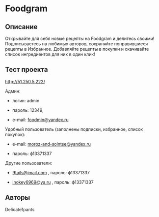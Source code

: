 # Foodgram

## Описание

Открывайте для себя новые рецепты на Foodgram и делитесь своими! Подписываетесь на любимых авторов, сохраняйте понравившиеся рецепты в Избранное. Добавляйте рецепты в покупки и скачивайте список ингредиентов для них в один клик! 

## Тест проекта

http://51.250.5.222/

Админ:

- логин: admin

- пароль: 12349,

- e-mail: foodmin@yandex.ru

Удобный пользователь (заполнены подписки, избранное, список покупок):

- e-mail: moroz-and-solntse@yandex.ru

- пароль: ф13371337

Другие пользователи:

- 9tails@jmail.com ,
пароль: ф13371337

- inokey6969@ya.ru ,
пароль: ф13371337

## Авторы

Delicate1pants

